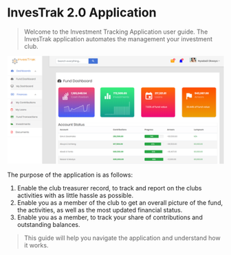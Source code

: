 # InvesTrak 2.0 Application

> Welcome to the Investment Tracking Application user guide.
>The InvesTrak application automates the management your investment club.

![alt text](images/0.1_Welcome.PNG "home page")

 The purpose of the application is as follows:

  1. Enable the club treasurer record, to track and report on the clubs activities with as little hassle as possible.
  1. Enable you as a member of the club to get an overall picture of the fund, the activities, as well as the most updated financial status.
  1. Enable you as a member, to track your share of contributions and outstanding balances.

>This guide will help you navigate the application and understand how it works.
